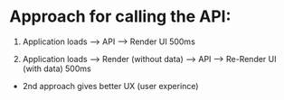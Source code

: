 # Approach for calling the API:

1. Application loads --> API --> Render UI
                        500ms

2. Application loads --> Render (without data) --> API --> Re-Render UI (with data)
                                                  500ms

- 2nd approach gives better UX (user experince)